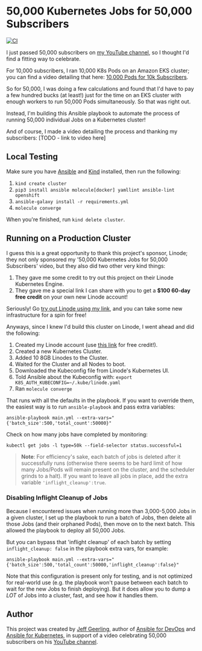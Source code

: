 # 50,000 Kubernetes Jobs for 50,000 Subscribers

[![CI](https://github.com/geerlingguy/50k-k8s-jobs/workflows/CI/badge.svg)](https://github.com/geerlingguy/50k-k8s-jobs/actions?query=workflow%3ACI)

I just passed 50,000 subscribers on [my YouTube channel](https://www.youtube.com/c/JeffGeerling), so I thought I'd find a fitting way to celebrate.

For 10,000 subscribers, I ran 10,000 K8s Pods on an Amazon EKS cluster; you can find a video detailing that here: [10,000 Pods for 10k Subscribers](https://www.youtube.com/watch?v=k5ncj3TKL1c).

So for 50,000, I was doing a few calculations and found that I'd have to pay a few hundred bucks (at least!) just for the time on an EKS cluster with enough workers to run 50,000 Pods simultaneously. So that was right out.

Instead, I'm building this Ansible playbook to automate the process of running 50,000 individual Jobs on a Kubernetes cluster!

And of course, I made a video detailing the process and thanking my subscribers: [TODO - link to video here]

## Local Testing

Make sure you have [Ansible](https://docs.ansible.com/ansible/latest/installation_guide/intro_installation.html) and [Kind](https://kind.sigs.k8s.io/docs/user/quick-start/) installed, then run the following:

  1. `kind create cluster`
  1. `pip3 install ansible molecule[docker] yamllint ansible-lint openshift`
  1. `ansible-galaxy install -r requirements.yml`
  1. `molecule converge`

When you're finished, run `kind delete cluster`.

## Running on a Production Cluster

I guess this is a great opportunity to thank this project's sponsor, Linode; they not only sponsored my '50,000 Kubernetes Jobs for 50,000 Subscribers' video, but they also did two other very kind things:

  1. They gave me some credit to try out this project on their Linode Kubernetes Engine.
  2. They gave me a special link I can share with you to get a **$100 60-day free credit** on your own new Linode account!

Seriously! Go [try out Linode using my link](https://www.linode.com/geerling), and you can take some new infrastructure for a spin for free!

Anyways, since I knew I'd build this cluster on Linode, I went ahead and did the following:

  1. Created my Linode account (use [this link](https://www.linode.com/geerling) for free credit!).
  2. Created a new Kubernetes Cluster.
  3. Added 10 8GB Linodes to the Cluster.
  4. Waited for the Cluster and all Nodes to boot.
  5. Downloaded the Kubeconfig file from Linode's Kubernetes UI.
  6. Told Ansible about the Kubeconfig with: `export K8S_AUTH_KUBECONFIG=~/.kube/linode.yaml`
  7. Ran `molecule converge`

That runs with all the defaults in the playbook. If you want to override them, the easiest way is to run `ansible-playbook` and pass extra variables:

    ansible-playbook main.yml --extra-vars="{'batch_size':500,'total_count':50000}"

Check on how many jobs have completed by monitoring:

    kubectl get jobs -l type=50k --field-selector status.successful=1

> **Note**: For efficiency's sake, each batch of jobs is deleted after it successfully runs (otherwise there seems to be hard limit of how many Jobs/Pods will remain present on the cluster, and the scheduler grinds to a halt). If you want to leave all jobs in place, add the extra variable `'inflight_cleanup':true`.

### Disabling Inflight Cleanup of Jobs

Because I encountered issues when running more than 3,000-5,000 Jobs in a given cluster, I set up the playbook to run a batch of Jobs, then delete all those Jobs (and their orphaned Pods), then move on to the next batch. This allowed the playbook to deploy all 50,000 Jobs.

But you can bypass that 'inflight cleanup' of each batch by setting `inflight_cleanup: false` in the playbook extra vars, for example:

    ansible-playbook main.yml --extra-vars="{'batch_size':500,'total_count':50000,'inflight_cleanup':false}"

Note that this configuration is present only for testing, and is not optimized for real-world use (e.g. the playbook won't pause between each batch to wait for the new Jobs to finish deploying). But it does allow you to dump a _LOT_ of Jobs into a cluster, fast, and see how it handles them.

## Author

This project was created by [Jeff Geerling](https://www.jeffgeerling.com), author of [Ansible for DevOps](https://www.ansiblefordevops.com) and [Ansible for Kubernetes](https://www.ansibleforkubernetes.com), in support of a video celebrating 50,000 subscribers on his [YouTube channel](https://www.youtube.com/c/JeffGeerling).
